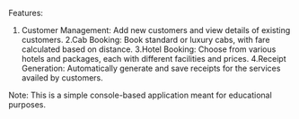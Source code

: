 Features:
1. Customer Management: Add new customers and view details of existing customers.
2.Cab Booking: Book standard or luxury cabs, with fare calculated based on distance.
3.Hotel Booking: Choose from various hotels and packages, each with different facilities and prices.
4.Receipt Generation: Automatically generate and save receipts for the services availed by customers.

Note: This is a simple console-based application meant for educational purposes.
